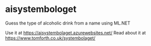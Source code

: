 # aisystembologet
Guess the type of alcoholic drink from a name using ML.NET

Use it at https://aisystembolaget.azurewebsites.net/
Read about it at https://www.tomforth.co.uk/systembolaget/
